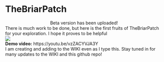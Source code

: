 # TheBriarPatch
<center>Beta version has been uploaded!</center> 
There is much work to be done, but here is the first fruits of TheBriarPatch for your exploration.  I hope it proves to be helpful
<br>
<img src="https://raw.githubusercontent.com/musicmancorley/TheBriarPatch/master/thebriarpatch.png"><br>
<b>Demo video:</b> https://youtu.be/vzZACYVJA3Y
<br>
I am creating and adding to the WIKI even as I type this.  Stay tuned in for many updates to the WIKI and this github repo!

